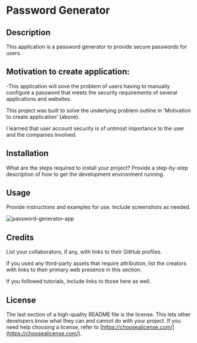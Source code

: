 # Password Generator

## Description

This application is a password generator to provide secure passwords for users.


## Motivation to create application: 

-This application will sove the problem of users having to manually configure a password that meets the security requirements of several applications and websites. 

This project was built to solve the underlying problem outline in 'Motivation to create application' (above).

I learned that user account security is of untmost importance to the user and the companies involved. 


## Installation

What are the steps required to install your project? Provide a step-by-step description of how to get the development environment running.

## Usage

Provide instructions and examples for use. Include screenshots as needed.

 ![password-generator-app](https://github.com/dylanmatthewcoito/mc3-password-generator/assets/71201051/718f0a68-eb72-44bb-8f87-d13ea07281f6)

## Credits

List your collaborators, if any, with links to their GitHub profiles.

If you used any third-party assets that require attribution, list the creators with links to their primary web presence in this section.

If you followed tutorials, include links to those here as well.

## License

The last section of a high-quality README file is the license. This lets other developers know what they can and cannot do with your project. If you need help choosing a license, refer to [https://choosealicense.com/](https://choosealicense.com/).



